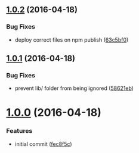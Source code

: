 <a name="1.0.2"></a>
## [1.0.2](https://github.com/DSchau/remove-array-item/compare/1.0.1...1.0.2) (2016-04-18)


### Bug Fixes

* deploy correct files on npm publish ([63c5bf0](https://github.com/DSchau/remove-array-item/commit/63c5bf0))



<a name="1.0.1"></a>
## [1.0.1](https://github.com/DSchau/remove-array-item/compare/1.0.0...1.0.1) (2016-04-18)


### Bug Fixes

* prevent lib/ folder from being ignored ([58621eb](https://github.com/DSchau/remove-array-item/commit/58621eb))



<a name="1.0.0"></a>
# [1.0.0](https://github.com/DSchau/remove-array-item/compare/fec8f5c...1.0.0) (2016-04-18)


### Features

* initial commit ([fec8f5c](https://github.com/DSchau/remove-array-item/commit/fec8f5c))



